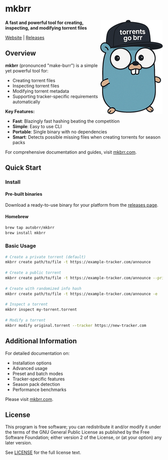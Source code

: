 # mkbrr

<img src=".github/assets/mkbrr-dark.png" alt="mkbrr gopher" width="200" style="float:right;"/>

**A fast and powerful tool for creating, inspecting, and modifying torrent files**

[Website](https://mkbrr.com) | [Releases](https://github.com/autobrr/mkbrr/releases)

## Overview

**mkbrr** (pronounced "make-burr") is a simple yet powerful tool for:
- Creating torrent files
- Inspecting torrent files
- Modifying torrent metadata
- Supporting tracker-specific requirements automatically

**Key Features:**
- **Fast**: Blazingly fast hashing beating the competition
- **Simple**: Easy to use CLI
- **Portable**: Single binary with no dependencies
- **Smart**: Detects possible missing files when creating torrents for season packs

For comprehensive documentation and guides, visit [mkbrr.com](https://mkbrr.com).

## Quick Start

### Install

#### Pre-built binaries

Download a ready-to-use binary for your platform from the [releases page](https://github.com/autobrr/mkbrr/releases).

#### Homebrew

```bash
brew tap autobrr/mkbrr
brew install mkbrr
```

### Basic Usage

```bash
# Create a private torrent (default)
mkbrr create path/to/file -t https://example-tracker.com/announce

# Create a public torrent
mkbrr create path/to/file -t https://example-tracker.com/announce --private=false

# Create with randomized info hash
mkbrr create path/to/file -t https://example-tracker.com/announce -e

# Inspect a torrent
mkbrr inspect my-torrent.torrent

# Modify a torrent
mkbrr modify original.torrent --tracker https://new-tracker.com
```

## Additional Information

For detailed documentation on:
- Installation options
- Advanced usage
- Preset and batch modes
- Tracker-specific features
- Season pack detection
- Performance benchmarks

Please visit [mkbrr.com](https://mkbrr.com).

## License

This program is free software; you can redistribute it and/or modify it under the terms of the GNU General Public License as published by the Free Software Foundation; either version 2 of the License, or (at your option) any later version.

See [LICENSE](LICENSE) for the full license text.
